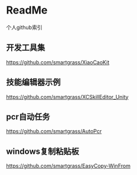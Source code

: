 # ReadMe
个人github索引

## 开发工具集
https://github.com/smartgrass/XiaoCaoKit


## 技能编辑器示例
https://github.com/smartgrass/XCSkillEditor_Unity

## pcr自动任务
https://github.com/smartgrass/AutoPcr

## windows复制粘贴板
https://github.com/smartgrass/EasyCopy-WinFrom
